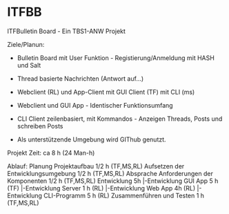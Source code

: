 # ITFBB
ITFBulletin Board - Ein TBS1-ANW Projekt

Ziele/Planun:

- Bulletin Board mit User Funktion - Registierung/Anmeldung mit HASH und Salt

- Thread basierte Nachrichten (Antwort auf...)

- Webclient (RL) und App-Client mit GUI Client (TF) mit CLI (ms)

- Webclient und GUI App - Identischer Funktionsumfang

- CLI Client zeilenbasiert, mit Kommandos - Anzeigen Threads, Posts und schreiben Posts

- Als unterstützende Umgebung wird GIThub genutzt.

Projekt Zeit: ca 8 h (24 Man-h)

Ablauf:
Planung Projektaufbau 1/2 h (TF,MS,RL)
Aufsetzen der Entwicklungsumgebung 1/2 h (TF,MS,RL)
Absprache Anforderungen der Komponenten 1/2 h (TF,MS,RL)
Entwicklung 5h
  |-Entwicklung GUI App 5 h (TF)
  |-Entwicklung Server 1 h (RL)
  |-Entwicklung Web App 4h (RL)
  |-Entwicklung CLI-Programm 5 h (RL)
Zusammenführen und Testen 1 h (TF,MS,RL)
